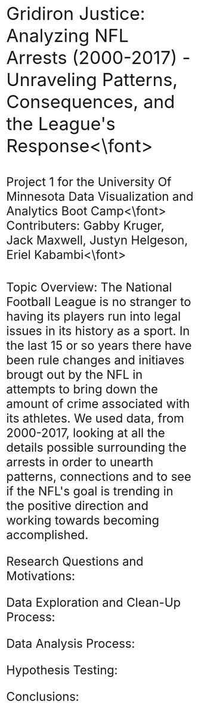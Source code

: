 <font size="7">Gridiron Justice: Analyzing NFL Arrests (2000-2017) - Unraveling Patterns, Consequences, and the League's Response<\font>

<font size="6"> Project 1 for the University Of Minnesota Data Visualization and Analytics Boot Camp<\font>
<font size="6"> Contributers: Gabby Kruger, Jack Maxwell, Justyn Helgeson, Eriel Kabambi<\font>

<font size="6">Topic Overview:
The National Football League is no stranger to having its players run into legal issues in its history as a sport. In the last 15 or so years there have been rule changes and initiaves brougt out by the NFL in attempts to bring down the amount of crime associated with its athletes. We used data, from 2000-2017, looking at all the details possible surrounding the arrests in order to unearth patterns, connections and to see if the NFL's goal is trending in the positive direction and working towards becoming accomplished. 

<font size="6">Research Questions and Motivations:

<font size="6">Data Exploration and Clean-Up Process:


<font size="6">Data Analysis Process:


<font size="6">Hypothesis Testing:

<font size="6">Conclusions:
